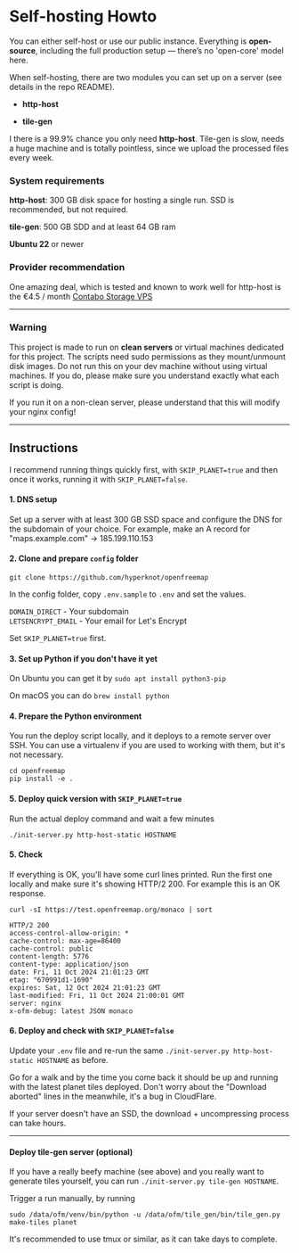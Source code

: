 # Self-hosting Howto

You can either self-host or use our public instance. Everything is **open-source**, including the full production setup — there’s no 'open-core' model here.

When self-hosting, there are two modules you can set up on a server (see details in the repo README).

- **http-host**

- **tile-gen**

I there is a 99.9% chance you only need **http-host**. Tile-gen is slow, needs a huge machine and is totally pointless, since we upload the processed files every week.

### System requirements

**http-host**: 300 GB disk space for hosting a single run. SSD is recommended, but not required.

**tile-gen**: 500 GB SDD and at least 64 GB ram

**Ubuntu 22** or newer

### Provider recommendation

One amazing deal, which is tested and known to work well for http-host is the €4.5 / month [Contabo Storage VPS](https://contabo.com/en/storage-vps/)

---

### Warning

This project is made to run on **clean servers** or virtual machines dedicated for this project. The scripts need sudo permissions as they mount/unmount disk images. Do not run this on your dev machine without using virtual machines. If you do, please make sure you understand exactly what each script is doing.

If you run it on a non-clean server, please understand that this will modify your nginx config!

---

## Instructions

I recommend running things quickly first, with `SKIP_PLANET=true` and then once it works, running it with `SKIP_PLANET=false`.

#### 1. DNS setup

Set up a server with at least 300 GB SSD space and configure the DNS for the subdomain of your choice.
For example, make an A record for "maps.example.com" -> 185.199.110.153

#### 2. Clone and prepare `config` folder

```
git clone https://github.com/hyperknot/openfreemap
```

In the config folder, copy `.env.sample` to `.env` and set the values.

`DOMAIN_DIRECT` - Your subdomain \
`LETSENCRYPT_EMAIL` - Your email for Let's Encrypt

Set `SKIP_PLANET=true` first.

#### 3. Set up Python if you don't have it yet

On Ubuntu you can get it by `sudo apt install python3-pip`

On macOS you can do `brew install python`

#### 4. Prepare the Python environment

You run the deploy script locally, and it deploys to a remote server over SSH. You can use a virtualenv if you are used to working with them, but it's not necessary.

```
cd openfreemap
pip install -e .
```

#### 5. Deploy quick version with `SKIP_PLANET=true`

Run the actual deploy command and wait a few minutes

```
./init-server.py http-host-static HOSTNAME
```

#### 5. Check

If everything is OK, you'll have some curl lines printed. Run the first one locally and make sure it's showing HTTP/2 200. For example this is an OK response.

```locally to test them.
curl -sI https://test.openfreemap.org/monaco | sort

HTTP/2 200
access-control-allow-origin: *
cache-control: max-age=86400
cache-control: public
content-length: 5776
content-type: application/json
date: Fri, 11 Oct 2024 21:01:23 GMT
etag: "670991d1-1690"
expires: Sat, 12 Oct 2024 21:01:23 GMT
last-modified: Fri, 11 Oct 2024 21:00:01 GMT
server: nginx
x-ofm-debug: latest JSON monaco
```

#### 6. Deploy and check with `SKIP_PLANET=false`

Update your `.env` file and re-run the same `./init-server.py http-host-static HOSTNAME` as before.

Go for a walk and by the time you come back it should be up and running with the latest planet tiles deployed. Don't worry about the "Download aborted" lines in the meanwhile, it's a bug in CloudFlare.

If your server doesn't have an SSD, the download + uncompressing process can take hours.

---

#### Deploy tile-gen server (optional)

If you have a really beefy machine (see above) and you really want to generate tiles yourself, you can run `./init-server.py tile-gen HOSTNAME`.

Trigger a run manually, by running

```
sudo /data/ofm/venv/bin/python -u /data/ofm/tile_gen/bin/tile_gen.py make-tiles planet
```

It's recommended to use tmux or similar, as it can take days to complete.
